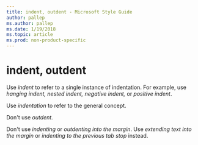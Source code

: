 ```yaml
---
title: indent, outdent - Microsoft Style Guide
author: pallep
ms.author: pallep
ms.date: 1/19/2018
ms.topic: article
ms.prod: non-product-specific
---
```


# indent, outdent

Use *indent* to refer to a single instance of indentation. For example, use *hanging indent, nested indent, negative indent,* or *positive indent*. 

Use *indentation* to refer to the general concept.

Don't use *outdent.*

Don't use *indenting* or *outdenting into the margin*. Use *extending text into the margin* or *indenting to the previous tab stop* instead.
